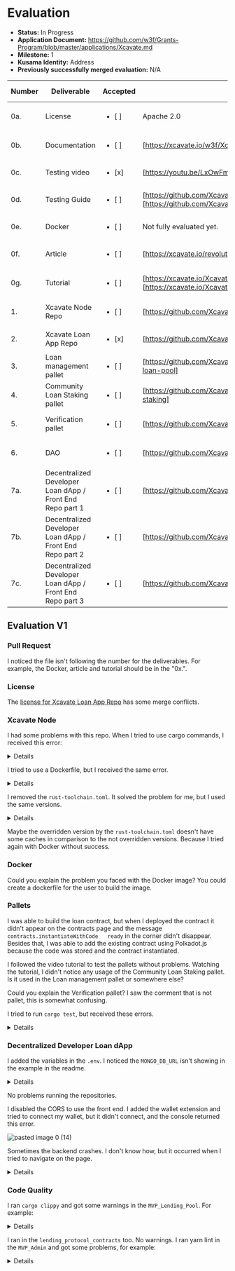 
# Evaluation

- **Status:** In Progress
- **Application Document:** https://github.com/w3f/Grants-Program/blob/master/applications/Xcavate.md
- **Milestone:** 1
- **Kusama Identity:** Address
- **Previously successfully merged evaluation:** N/A

| Number | Deliverable | Accepted | Link | Evaluation Notes |
| ------ | ----------- | -------- | ---- |----------------- |
| 0a.  | License | <ul><li>[ ] </li></ul>| Apache 2.0 | Have merge conflicts.|
| 0b.  | Documentation | <ul><li>[ ] </li></ul>| [https://xcavate.io/w3f/Xcavate_Real_Estate_Lending_Process.jpg] | Not fully evaluated yet. |
| 0c. | Testing video | <ul><li>[x] </li></ul>| [https://youtu.be/LxOwFm4XDrw] |  |
| 0d. | Testing Guide | <ul><li>[ ] </li></ul>| [https://github.com/XcavateBlockchain/MVP_Lending_Pool/blob/MVP_Lending_Protocol/README.md] [https://github.com/XcavateBlockchain/lending_protocol_contracts/blob/main/README.md] | Not fully evaluated yet. |
| 0e.  | Docker | <ul><li>[ ] </li></ul>| Not fully evaluated yet. | 
| 0f.  | Article | <ul><li>[ ] </li></ul>| [https://xcavate.io/revolutionizing-real-estate-development-financing-with-nft-backed-loans/] | Not fully evaluated yet. | 
| 0g.  | Tutorial | <ul><li>[ ] </li></ul>| [https://xcavate.io/XcavateDeveloperLoanUserInstructions.pdf] [https://xcavate.io/XcavatePlatformProcessflow.jpg] | Not fully evaluated yet.| 
| 1. | Xcavate Node Repo | <ul><li>[ ] </li></ul>| [https://github.com/XcavateBlockchain/MVP_Lending_Pool] | Couldn't use cargo commands. | 
| 2.  | Xcavate Loan App Repo | <ul><li>[x] </li></ul>| [https://github.com/XcavateBlockchain/lending_protocol_contracts] |  | 
| 3.  | Loan management pallet | <ul><li>[ ] </li></ul>| [https://github.com/XcavateBlockchain/MVP_Lending_Pool/tree/MVP_Lending_Protocol/pallets/community-loan-pool] | Not fully evaluated yet. |
| 4.  | Community Loan Staking pallet | <ul><li>[ ] </li></ul>| [https://github.com/XcavateBlockchain/MVP_Lending_Pool/tree/MVP_Lending_Protocol/pallets/xcavate-staking] | Not fully evaluated yet. | 
| 5.  | Verification pallet | <ul><li>[ ] </li></ul>| [https://github.com/XcavateBlockchain/kilt-credentials] | Not fully evaluated yet. | 
| 6.  | DAO | <ul><li>[ ] </li></ul>| [https://github.com/XcavateBlockchain/MVP_Lending_Pool/blob/MVP_Lending_Protocol/node/Cargo.toml] | Couldn't use cargo commands. | 
| 7a.  | Decentralized Developer Loan dApp / Front End Repo part 1 | <ul><li>[ ] </li></ul>| [https://github.com/XcavateBlockchain/MVP_Frontend] | Couldn't connet the wallet. | 
| 7b.  | Decentralized Developer Loan dApp / Front End Repo part 2 | <ul><li>[ ] </li></ul>| [https://github.com/XcavateBlockchain/MVP_Backend] | Sometimes it stoped to work. | 
| 7c.  | Decentralized Developer Loan dApp / Front End Repo part 3 | <ul><li>[ ] </li></ul>| [https://github.com/XcavateBlockchain/MVP_Admin] | Not fully evaluated yet. | 


## Evaluation V1

### Pull Request

I noticed the file isn't following the number for the deliverables. For example, the Docker, article and tutorial should be in the "0x.".

### License

The [license for Xcavate Loan App Repo](https://github.com/XcavateBlockchain/lending_protocol_contracts/blob/main/LICENSE) has some merge conflicts.

### Xcavate Node

I had some problems with this repo. When I tried to use cargo commands, I received this error:

<details>

```
user@localhost:~/Documents/xcavate/MVP_Lending_Pool$ cargo build --release    
Updating git repository `https://github.com/paritytech/substrate.git`
error: failed to get frame-benchmarking as a dependency of package node-template v4.0.0-dev (/home/user/Documents/xcavate/MVP_Lending_Pool/node)
Caused by:  failed to load source for dependency frame-benchmarking
Caused by:  Unable to update https://github.com/paritytech/substrate.git?branch=polkadot-v1.0.0#98f2e345
Caused by:  object not found - no match for id (98f2e3451c9143278ec53c6718940aeabcd3b68a); class=Odb (9); code=NotFound (-3)
```

</details>

I tried to use a Dockerfile, but I received the same error.

<details>

Dockerfile
```
FROM paritytech/ci-linux:production

WORKDIR /var/www/xcavate

COPY . .

RUN rustup install nightly-2023-01-01-x86_64-unknown-linux-gnu
RUN rustup default nightly-2023-01-01-x86_64-unknown-linux-gnu
RUN rustup target add wasm32-unknown-unknown

RUN cargo build --release

EXPOSE 9944
CMD [ "./target/release/substrate", "--dev", "--rpc-external"]
```

`docker build . ` log
```
user@localhost:~/Documents/xcavate/MVP_Lending_Pool$ docker build .
[+] Building 1139.5s (11/11) FINISHED                                                                                                             
 => [internal] load .dockerignore                                                                                                            0.0s
 => => transferring context: 2B                                                                                                              0.0s
 => [internal] load build definition from dockerfile                                                                                         0.0s
 => => transferring dockerfile: 385B                                                                                                         0.0s
 => [internal] load metadata for docker.io/paritytech/ci-linux:production                                                                    0.6s
 => [1/7] FROM docker.io/paritytech/ci-linux:production@sha256:dc9abf9e877c5bad94828245406dac8a186530e1ad6a1b5f2072e5e19e1f64b4            303.1s
 => => resolve docker.io/paritytech/ci-linux:production@sha256:dc9abf9e877c5bad94828245406dac8a186530e1ad6a1b5f2072e5e19e1f64b4              0.0s
 => => sha256:94ec252bb138516408d499a54bd40801d1c76e3e0182571a90bb138e86cce7e3 588.46MB / 588.46MB                                         261.2s
 => => sha256:935ba62d5fdff39246cf9fca5697ae756bfdc34b2957c935254f447f1a296165 409.86MB / 409.86MB                                         214.4s
 => => sha256:dc9abf9e877c5bad94828245406dac8a186530e1ad6a1b5f2072e5e19e1f64b4 762B / 762B                                                   0.0s
 => => sha256:2d60a4916bc3faa064d298c966fd315dd26cd42fd54ec492ec238a99f649ca50 10.01kB / 10.01kB                                             0.0s
 => => sha256:9d21b12d5fab9ab82969054d72411ce627c209257df64b6057016c981e163c30 31.42MB / 31.42MB                                            20.1s
 => => extracting sha256:9d21b12d5fab9ab82969054d72411ce627c209257df64b6057016c981e163c30                                                    0.8s
 => => extracting sha256:94ec252bb138516408d499a54bd40801d1c76e3e0182571a90bb138e86cce7e3                                                   16.6s
 => => extracting sha256:935ba62d5fdff39246cf9fca5697ae756bfdc34b2957c935254f447f1a296165                                                   19.2s
 => [internal] load build context                                                                                                          253.6s
 => => transferring context: 16.65GB                                                                                                       252.8s
 => [2/7] WORKDIR /var/www/xcavate                                                                                                          16.2s
 => [3/7] COPY . .                                                                                                                         248.5s
 => [4/7] RUN rustup install nightly-2023-01-01-x86_64-unknown-linux-gnu                                                                   107.0s
 => [5/7] RUN rustup default nightly-2023-01-01-x86_64-unknown-linux-gnu                                                                     0.5s
 => [6/7] RUN rustup target add wasm32-unknown-unknown                                                                                      27.5s
 => ERROR [7/7] RUN cargo build --release                                                                                                  436.0s
------
 > [7/7] RUN cargo build --release:
#0 0.624     Updating crates.io index
#0 310.6     Updating git repository `https://github.com/paritytech/substrate.git`
#0 436.0 error: failed to get `frame-benchmarking` as a dependency of package `node-template v4.0.0-dev (/var/www/xcavate/node)`
#0 436.0 
#0 436.0 Caused by:
#0 436.0   failed to load source for dependency `frame-benchmarking`
#0 436.0 
#0 436.0 Caused by:
#0 436.0   Unable to update https://github.com/paritytech/substrate.git?branch=polkadot-v1.0.0#98f2e345
#0 436.0 
#0 436.0 Caused by:
#0 436.0   object not found - no match for id (98f2e3451c9143278ec53c6718940aeabcd3b68a); class=Odb (9); code=NotFound (-3)
------
dockerfile:11
--------------------
   9 |     RUN rustup target add wasm32-unknown-unknown
  10 |     
  11 | >>> RUN cargo build --release
  12 |     
  13 |     EXPOSE 9944
--------------------
ERROR: failed to solve: process "/bin/sh -c cargo build --release" did not complete successfully: exit code: 101
```

</details>

I removed the `rust-toolchain.toml`. It solved the problem for me, but I used the same versions.

<details>

```
user@localhost:~/Documents/xcavate$ rustup show
Default host: x86_64-unknown-linux-gnu
rustup home:  /home/user/.rustup

installed toolchains
--------------------

stable-x86_64-unknown-linux-gnu
nightly-2023-01-01-x86_64-unknown-linux-gnu (default)
nightly-x86_64-unknown-linux-gnu
1.69.0-x86_64-unknown-linux-gnu

installed targets for active toolchain
--------------------------------------

wasm32-unknown-unknown
x86_64-unknown-linux-gnu

active toolchain
----------------

nightly-2023-01-01-x86_64-unknown-linux-gnu (default)
rustc 1.68.0-nightly (574b64a97 2022-12-31)
``` 

</details>

Maybe the overridden version by the `rust-toolchain.toml` doesn't have some caches in comparison to the not overridden versions. Because I tried again with Docker without success.

### Docker

Could you explain the problem you faced with the Docker image? You could create a dockerfile for the user to build the image.

### Pallets

I was able to build the loan contract, but when I deployed the contract it didn't appear on the contracts page and the message `contracts.instantiateWithCode   ready` in the corner didn't disappear. Besides that, I was able to add the existing contract using Polkadot.js because the code was stored and the contract instantiated.

I followed the video tutorial to test the pallets without problems. Watching the tutorial, I didn't notice any usage of the Community Loan Staking pallet. Is it used in the Loan management pallet or somewhere else? 

Could you explain the Verification pallet? I saw the comment that is not pallet, this is somewhat confusing.

I tried to run `cargo test`, but received these errors.

<details>

```
   Compiling kvdb-rocksdb v0.17.0
   Compiling sc-client-db v0.10.0-dev (https://github.com/paritytech/substrate.git?branch=polkadot-v1.0.0#98f2e345)
error[E0277]: the trait bound `mock::Test: pallet_contracts::Config` is not satisfied
   --> pallets/community-loan-pool/src/mock.rs:135:6
    |
135 | impl pallet_community_loan_pool::Config for Test {
    |      ^^^^^^^^^^^^^^^^^^^^^^^^^^^^^^^^^^ the trait `pallet_contracts::Config` is not implemented for `mock::Test`
    |
note: required by a bound in `pallet::Config`
   --> pallets/community-loan-pool/src/lib.rs:109:51
    |
108 |     pub trait Config:
    |               ------ required by a bound in this
109 |         frame_system::Config + pallet_uniques::Config + pallet_contracts::Config
    |                                                         ^^^^^^^^^^^^^^^^^^^^^^^^ required by this bound in `Config`

error[E0046]: not all trait items implemented, missing: `Currency`, `MinimumRemainingAmount`, `TimeProvider`
  --> pallets/xcavate-staking/src/mock.rs:51:1
   |
51 |   impl pallet_template::Config for Test {
   |   ^^^^^^^^^^^^^^^^^^^^^^^^^^^^^^^^^^^^^ missing `Currency`, `MinimumRemainingAmount`, `TimeProvider` in implementation
   |
  ::: pallets/xcavate-staking/src/lib.rs:65:9
   |
65 | /         type Currency: Currency<Self::AccountId, Balance = Balance>
66 | |             + LockableCurrency<Self::AccountId, Moment = Self::BlockNumber>
67 | |             + ReservableCurrency<Self::AccountId>;
   | |_________________________________________________- `Currency` from trait
...
71 |           type MinimumRemainingAmount: Get<Balance>;
   |           ----------------------------------------- `MinimumRemainingAmount` from trait
72 |           type TimeProvider: UnixTime;
   |           --------------------------- `TimeProvider` from trait

error[E0277]: the trait bound `mock::Test: pallet_contracts::Config` is not satisfied in `sp_runtime::generic::UncheckedExtrinsic<u32, RuntimeCall, (), ()>`
   --> pallets/community-loan-pool/src/mock.rs:27:1
    |
27  | // frame_support::construct_runtime!(
28  | ||     pub enum Test where
29  | ||         Block = Block,
30  | ||         NodeBlock = Block,
...   ||
37  | ||     }
38  | || );
    | ||_- in this macro invocation
...   |
    |
    = help: the trait `BlockT` is implemented for `sp_runtime::generic::Block<Header, Extrinsic>`
note: required because it appears within the type `Call<Test>`
   --> pallets/community-loan-pool/src/lib.rs:246:12
    |
246 |     #[pallet::call]
    |               ^^^^
note: required because it appears within the type `RuntimeCall`
   --> pallets/community-loan-pool/src/mock.rs:27:1
    |
27  | // frame_support::construct_runtime!(
28  | ||     pub enum Test where
29  | ||         Block = Block,
30  | ||         NodeBlock = Block,
...   ||
37  | ||     }
38  | || );
    | ||_- in this macro invocation
...   |
    = note: required because it appears within the type `UncheckedExtrinsic<u32, RuntimeCall, (), ()>`
    = note: required for `sp_runtime::generic::UncheckedExtrinsic<u32, RuntimeCall, (), ()>` to implement `Member`
    = note: required for `sp_runtime::generic::Block<sp_runtime::generic::Header<u64, BlakeTwo256>, sp_runtime::generic::UncheckedExtrinsic<u32, RuntimeCall, (), ()>>` to implement `BlockT`
    = note: this error originates in the macro `frame_support::construct_runtime` (in Nightly builds, run with -Z macro-backtrace for more info)

For more information about this error, try `rustc --explain E0277`.
warning: `pallet-community-loan-pool` (lib test) generated 9 warnings (5 duplicates)
error: could not compile `pallet-community-loan-pool` due to 2 previous errors; 9 warnings emitted
warning: build failed, waiting for other jobs to finish...
error[E0599]: no function or associated item named `do_something` found for struct `Pallet` in the current scope
  --> pallets/xcavate-staking/src/tests.rs:10:30
   |
10 |         assert_ok!(TemplateModule::do_something(RuntimeOrigin::signed(1), 42));
   |                                    ^^^^^^^^^^^^ function or associated item not found in `Pallet<Test>`
   |
  ::: pallets/xcavate-staking/src/lib.rs:57:5
   |
57 |     pub struct Pallet<T>(_);
   |     -------------------- function or associated item `do_something` not found for this struct

error[E0599]: no function or associated item named `something` found for struct `Pallet` in the current scope
  --> pallets/xcavate-staking/src/tests.rs:12:30
   |
12 |         assert_eq!(TemplateModule::something(), Some(42));
   |                                    ^^^^^^^^^ function or associated item not found in `Pallet<Test>`
   |
  ::: pallets/xcavate-staking/src/lib.rs:57:5
   |
57 |     pub struct Pallet<T>(_);
   |     -------------------- function or associated item `something` not found for this struct

error[E0599]: no variant named `SomethingStored` found for enum `pallet::Event<_>`
  --> pallets/xcavate-staking/src/tests.rs:14:36
   |
14 |         System::assert_last_event(Event::SomethingStored { something: 42, who: 1 }.into());
   |                                          ^^^^^^^^^^^^^^^ variant not found in `pallet::Event<_>`
   |
  ::: pallets/xcavate-staking/src/lib.rs:92:5
   |
92 |     pub enum Event<T: Config> {
   |     ------------------------- variant `SomethingStored` not found here

error[E0599]: no function or associated item named `cause_error` found for struct `Pallet` in the current scope
  --> pallets/xcavate-staking/src/tests.rs:23:20
   |
23 |             TemplateModule::cause_error(RuntimeOrigin::signed(1)),
   |                             ^^^^^^^^^^^ function or associated item not found in `Pallet<Test>`
   |
  ::: pallets/xcavate-staking/src/lib.rs:57:5
   |
57 |     pub struct Pallet<T>(_);
   |     -------------------- function or associated item `cause_error` not found for this struct

error[E0599]: no variant or associated item named `NoneValue` found for enum `Error` in the current scope
   --> pallets/xcavate-staking/src/tests.rs:24:19
    |
24  |             Error::<Test>::NoneValue
    |                            ^^^^^^^^^ variant or associated item not found in `Error<Test>`
    |
   ::: pallets/xcavate-staking/src/lib.rs:103:5
    |
103 |     pub enum Error<T> {
    |     ----------------- variant or associated item `NoneValue` not found for this enum

Some errors have detailed explanations: E0046, E0599.
For more information about an error, try `rustc --explain E0046`.
error: could not compile `pallet-xcavate-staking` due to 6 previous errors
```

</details>

### Decentralized Developer Loan dApp 

I added the variables in the `.env`. I noticed the `MONGO_DB_URL` isn't showing in the example in the readme.

<details>

```
PORT="9090"
JWT_SECRET="XCavate JWT Secret"
URL=http://localhost:9090
BLOCKCHAIN_ENDPOINT=wss://peregrine.kilt.io/parachain-public-ws
DID=did:kilt:4skimcqA5SDHsp4K6XM6nQVZSuCPAixbjW6MUok6e5uJqtuf

SECRET_PAYER_MNEMONIC=forest turn anchor because angry miracle slot unhappy claim blood champion dolphin
SECRET_AUTHENTICATION_MNEMONIC=cage tunnel resist radio lab cost quick slight axis mad ankle era
SECRET_ASSERTION_METHOD_MNEMONIC=view science pistol skull enlist bleak wave category lawn real drill balcony
SECRET_KEY_AGREEMENT_MNEMONIC=curtain chest safe roast place avocado faculty duck dial bless pill mutual

ADMIN_USERNAME=example
ADMIN_PASSWORD=attester


# MongoDB
MONGO_DB_URL=localhost:27017/local
```

</details>

No problems running the repositories.

I disabled the CORS to use the front end. I added the wallet extension and tried to connect my wallet, but it didn't connect, and the console returned this error.

![pasted image 0 (14)](https://github.com/w3f/Grant-Milestone-Delivery/assets/112647953/1751eb01-450d-4fb3-a4b9-20059ccb7e98)


Sometimes the backend crashes. I don't know how, but it occurred when I tried to navigate on the page.

<details>

Backend log
```
user@localhost:~/Documents/xcavate/MVP_Backend$ npm run dev

> mvp_backend@1.0.0 dev
> nodemon

[nodemon] 3.0.1
[nodemon] to restart at any time, enter `rs`
[nodemon] watching path(s): *.*
[nodemon] watching extensions: js,mjs,cjs,json
[nodemon] starting `node index.js`
Could not connect to db Invalid scheme, expected connection string to start with "mongodb://" or "mongodb+srv://"
listening to port 9090...
(node:179675) NOTE: We are formalizing our plans to enter AWS SDK for JavaScript (v2) into maintenance mode in 2023.

Please migrate your code to use AWS SDK for JavaScript (v3).
For more information, check the migration guide at https://a.co/7PzMCcy
(Use `node --trace-warnings ...` to show where the warning was created)
Applied changes: logLevel=Error to log groups 'all'.
Applied changes: logLevel=Error to log groups 'all'.
[13/09/2023, 10:33:56][INFO]  Incomming -> Method: [GET] - Url: [/api/session] - IP: [::1]
[13/09/2023, 10:33:56][INFO]  Incomming -> Method: [GET] - Url: [/] - IP: [::1] - Status: [200]
[13/09/2023, 10:35:40][INFO]  Incomming -> Method: [GET] - Url: [/api/property] - IP: [::1]
file:///home/user/Documents/xcavate/MVP_Backend/controllers/property.controller.js:124
  	error: err.toString(),
         	^

ReferenceError: err is not defined
	at getAllProperties (file:///home/user/Documents/xcavate/MVP_Backend/controllers/property.controller.js:124:14)
	at process.processTicksAndRejections (node:internal/process/task_queues:95:5)

Node.js v18.16.0
[nodemon] app crashed - waiting for file changes before starting...
```

</details>

### Code Quality

I ran `cargo clippy` and got some warnings in the `MVP_Lending_Pool`. For example:

<details>

```
warning: manual implementation of an assign operation
   --> pallets/community-loan-pool/src/lib.rs:450:5
    |
450 |                 loan.amount = loan.amount + interest_balance;
    |                 ^^^^^^^^^^^^^^^^^^^^^^^^^^^^^^^^^^^^^^^^^^^^ help: replace it with: `loan.amount += interest_balance`
    |
    = help: for further information visit https://rust-lang.github.io/rust-clippy/master/index.html#assign_op_pattern
    = note: `#[warn(clippy::assign_op_pattern)]` on by default

warning: this function has too many arguments (10/7)
   --> pallets/community-loan-pool/src/lib.rs:246:12
    |
246 |     #[pallet::call]
    |               ^^^^
    |
    = help: for further information visit https://rust-lang.github.io/rust-clippy/master/index.html#too_many_arguments

warning: very complex type used. Consider factoring parts into `type` definitions
   --> pallets/community-loan-pool/src/lib.rs:179:12
    |
179 |     #[pallet::storage]
    |               ^^^^^^^
    |
    = help: for further information visit https://rust-lang.github.io/rust-clippy/master/index.html#type_complexity
    = note: `#[warn(clippy::type_complexity)]` on by default

warning: the borrowed expression implements the required traits
   --> pallets/xcavate-staking/src/lib.rs:193:25
    |
193 |                 Ledger::<T>::remove(&staker);
    |                                     ^^^^^^^ help: change this to: `staker`
    |
    = help: for further information visit https://rust-lang.github.io/rust-clippy/master/index.html#needless_borrow
    = note: `#[warn(clippy::needless_borrow)]` on by default

warning: `pallet-community-loan-pool` (lib) generated 17 warnings (run `cargo clippy --fix --lib -p pallet-community-loan-pool` to apply 8 suggestions)
warning: `pallet-xcavate-staking` (lib) generated 1 warning (run `cargo clippy --fix --lib -p pallet-xcavate-staking` to apply 1 suggestion)
```

</details>

I ran in the `lending_protocol_contracts` too. No warnings. I ran yarn lint in the `MVP_Admin` and got some problems, for example:

<details>

```
/home/user/Documents/xcavate/MVP_Admin/src/partials/SidebarLinkGroup.tsx
   5:13  warning  Unexpected any. Specify a different type                           @typescript-eslint/no-explicit-any
  10:11  error    Unsafe array destructuring of a tuple element with an `any` value  @typescript-eslint/no-unsafe-assignment
  18:61  error    Invalid type "false | "bg-hover"" of template literal expression   @typescript-eslint/restrict-template-expressions
  19:8   error    Unsafe call of an `any` typed value                                @typescript-eslint/no-unsafe-call

/home/user/Documents/xcavate/MVP_Admin/src/partials/credentials/DeveloperCredential.tsx
   4:13  warning  Unexpected any. Specify a different type                           @typescript-eslint/no-explicit-any
   8:11  error    Unsafe array destructuring of a tuple element with an `any` value  @typescript-eslint/no-unsafe-assignment
  17:12  error    Unsafe member access .fullName on an `any` value                   @typescript-eslint/no-unsafe-member-access
  25:12  error    Unsafe member access .phoneNumber on an `any` value                @typescript-eslint/no-unsafe-member-access
  33:12  error    Unsafe member access .email on an `any` value                      @typescript-eslint/no-unsafe-member-access
  41:12  error    Unsafe member access .address on an `any` value                    @typescript-eslint/no-unsafe-member-access
  49:12  error    Unsafe member access .profession on an `any` value                 @typescript-eslint/no-unsafe-member-access
  58:18  error    Unsafe assignment of an `any` value                                @typescript-eslint/no-unsafe-assignment
  58:18  error    Unsafe member access .idDoc1 on an `any` value                     @typescript-eslint/no-unsafe-member-access
  68:18  error    Unsafe assignment of an `any` value                                @typescript-eslint/no-unsafe-assignment
  68:18  error    Unsafe member access .idDoc2 on an `any` value                     @typescript-eslint/no-unsafe-member-access

/home/user/Documents/xcavate/MVP_Admin/src/partials/credentials/Table.tsx
   5:16  warning  Unexpected any. Specify a different type  @typescript-eslint/no-explicit-any
  44:48  warning  Unexpected any. Specify a different type  @typescript-eslint/no-explicit-any
  49:37  error    Unsafe assignment of an `any` value       @typescript-eslint/no-unsafe-assignment

/home/user/Documents/xcavate/MVP_Admin/src/partials/credentials/TableItem.tsx
   6:15   warning  Unexpected any. Specify a different type                           @typescript-eslint/no-explicit-any
  11:18   error    Unsafe array destructuring of a tuple element with an `any` value  @typescript-eslint/no-unsafe-assignment
  14:134  error    Unsafe assignment of an `any` value                                @typescript-eslint/no-unsafe-assignment
  14:139  error    Unsafe member access ._id on an `any` value                        @typescript-eslint/no-unsafe-member-access
  19:37   error    Unsafe member access .userId on an `any` value                     @typescript-eslint/no-unsafe-member-access
  22:37   error    Unsafe member access .rootHash on an `any` value                   @typescript-eslint/no-unsafe-member-access
  25:39   error    Unsafe member access .attested on an `any` value                   @typescript-eslint/no-unsafe-member-access
  28:39   error    Unsafe member access .cTypeTitle on an `any` value                 @typescript-eslint/no-unsafe-member-access

✖ 88 problems (76 errors, 12 warnings)
  2 errors and 0 warnings potentially fixable with the `--fix` option.
```

</details>
